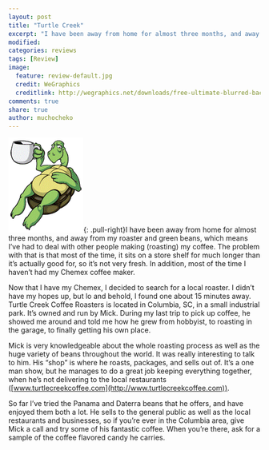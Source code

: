```yaml
---
layout: post
title: "Turtle Creek"
excerpt: "I have been away from home for almost three months, and away from my roaster and green beans, which means I’ve had to deal with other people making (roasting) my coffee."
modified: 
categories: reviews
tags: [Review]
image:
  feature: review-default.jpg
  credit: WeGraphics
  creditlink: http://wegraphics.net/downloads/free-ultimate-blurred-background-pack/
comments: true
share: true
author: muchocheko
---
```

![Aerobie AeroPress](/images/turtlelarge.gif){: .pull-right}I have been away from home for almost three months, and away from my roaster and green beans, which means I’ve had to deal with other people making (roasting) my coffee. The problem with that is that most of the time, it sits on a store shelf for much longer than it’s actually good for, so it’s not very fresh. In addition, most of the time I haven’t had my Chemex coffee maker.

Now that I have my Chemex, I decided to search for a local roaster. I didn’t have my hopes up, but lo and behold, I found one about 15 minutes away. Turtle Creek Coffee Roasters is located in Columbia, SC, in a small industrial park. It’s owned and run by Mick. During my last trip to pick up coffee, he showed me around and told me how he grew from hobbyist, to roasting in the garage, to finally getting his own place. 

Mick is very knowledgeable about the whole roasting process as well as the huge variety of beans throughout the world. It was really interesting to talk to him. His “shop” is where he roasts, packages, and sells out of. It’s a one man show, but he manages to do a great job keeping everything together, when he’s not delivering to the local restaurants ([www.turtlecreekcoffee.com](http://www.turtlecreekcoffee.com)).

So far I’ve tried the Panama and Daterra beans that he offers, and have enjoyed them both a lot. He sells to the general public as well as the local restaurants and businesses, so if you’re ever in the Columbia area, give Mick a call and try some of his fantastic coffee. When you’re there, ask for a sample of the coffee flavored candy he carries.